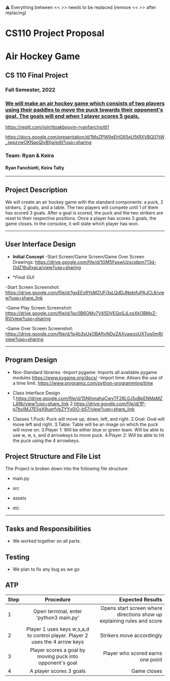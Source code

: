 :warning: Everything between << >> needs to be replaced (remove << >> after replacing)
# CS110 Project Proposal
# Air Hockey Game 
## CS 110 Final Project
### Fall Semester, 2022
### [We will make an air hockey game which consists of two players using their paddles to move the puck towards their opponent's goal. The goals will end when 1 player scores 5 goals.](https://docs.google.com/document/d/1H4R6yLL7som1lglyXWZ04RvTp_RvRFCCBn6sqv-82ps/edit?usp=sharing)

https://replit.com/join/ttoakbpsvm-ryanfanchiotti1

https://docs.google.com/presentation/d/1MsZPW9eEHG65eU5tRXVBQ07tW_jwpzvwOKNaoQly8Xg/edit?usp=sharing

### Team: Ryan & Keira
#### Ryan Fanchiotti, Keira Talty

***

## Project Description

We will create an air hockey game with the standard components: a puck, 2 strikers, 2 goals, and a table. The two players will compete until 1 of them has scored 3 goals. After a goal is scored, the puck and the two strikers are reset to their respective positions. Once a player has scores 3 goals, the game closes. In the consoloe, it will state which player has won.

***    

## User Interface Design

- **Initial Concept**
-Start Screen/Game Screen/Game Over Screen Drawings:
https://drive.google.com/file/d/1GM5FpswUzscjdpm713d-OdZ16uIIxaca/view?usp=sharing

 
    
- **Final GUI*

-Start Screen Screenshot: https://drive.google.com/file/d/1gxEEs9YsMZUFj3sLQdDJNebifuPAJCL6/view?usp=share_link

-Game Play Screen Screenshot:
https://drive.google.com/file/d/1sc0B6OMv7V45DVEQoSJLosXkOBMxZ-RV/view?usp=sharing

-Game Over Screen Screenshot:
https://drive.google.com/file/d/1p4b3sUsOBAftyNDoZAXyawzoUXTog0mR/view?usp=sharing

***        

## Program Design

* Non-Standard libraries
-Import pygame: Imports all available pygame modules
<https://www.pygame.org/docs/>
-Import time: Allows the use of a time limit.
<https://www.programiz.com/python-programming/time>

* Class Interface Design
1.https://drive.google.com/file/d/15NihmahqCwvTF28L0J5oBpENMaMZL49b/view?usp=share_link
2.https://drive.google.com/file/d/1P-p7bvIMJ7E5gX9uqrfvbZYYx0iO-b57/view?usp=share_link
  
* Classes
1.Puck: Puck will move up, down, left, and right.
2.Goal: Goal will move left and right.
3.Table: Table will be an image on which the puck will move on.
3.Player 1: Will be either blue or green team. Will be able to use w, w, s, and d arrowkeys to move puck.
4.Player 2: Will be able to hit the puck using the 4 arrowkeys.

  
## Project Structure and File List

The Project is broken down into the following file structure:

* main.py
* src
    
* assets
   
* etc
   

***

## Tasks and Responsibilities 

   * We worked together on all parts.

## Testing

* We plan to fix any bug as we go

## ATP

| Step                 |Procedure             |Expected Results                   |
|----------------------|:--------------------:|----------------------------------:|
|  1                   | Open terminal, enter 'python3 main.py' | Opens start screen where directions show up explaining rules and score |
|  2                   | Player 1 uses keys w,s,a,d to control player. Player 2 uses the 4 arrow keys| Strikers move accordingly |                        
|  3                   | Player scores a goal by moving puck into opponent's goal| Player who scored earns one point |
|  4                   | A player scores 3 goals | Game closes|   

